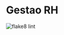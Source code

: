 # Gestao RH


![flake8 lint](https://github.com/juliosaraiva/django-gestao-rh/workflows/Flake8%20Lint/badge.svg)

